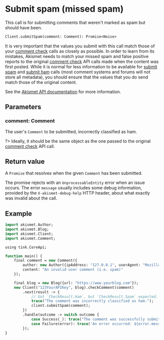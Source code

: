 # Submit spam (missed spam)
This call is for submitting comments that weren't marked as spam but should have been.

```haxe
Client.submitSpam(comment: Comment): Promise<Noise>
```

It is very important that the values you submit with this call match those of your [comment check](features/comment_check.md) calls as closely as possible.
In order to learn from its mistakes, Akismet needs to match your missed spam and false positive reports
to the original [comment check](features/comment_check.md) API calls made when the content was first posted. While it is normal for less information
to be available for [submit spam](features/submit_spam.md) and [submit ham](features/submit_ham.md) calls (most comment systems and forums will not store all metadata),
you should ensure that the values that you do send match those of the original content.

See the [Akismet API documentation](https://akismet.com/development/api/#submit-spam) for more information.

## Parameters

### **comment**: Comment
The user's `Comment` to be submitted, incorrectly classified as ham.

?> Ideally, it should be the same object as the one passed to the original [comment check](features/comment_check.md) API call.

## Return value
A `Promise` that resolves when the given `Comment` has been submitted.

The promise rejects with an `UnprocessableEntity` error when an issue occurs.
The error `message` usually includes some debug information, provided by the `X-akismet-debug-help` HTTP header,
about what exactly was invalid about the call.

## Example

```haxe
import akismet.Author;
import akismet.Blog;
import akismet.Client;
import akismet.Comment;

using tink.CoreApi;

function main() {
	final comment = new Comment({
		author: new Author({ipAddress: "127.0.0.1", userAgent: "Mozilla/5.0"}),
		content: "An invalid user comment (i.e. spam)"
	});

	final blog = new Blog({url: "https://www.yourblog.com"});
	new Client("123YourAPIKey", blog).checkComment(comment)
		.next(result -> {
			// Got `CheckResult.Ham`, but `CheckResult.Spam` expected.
			trace("The comment was incorrectly classified as ham.");
			client.submitSpam(comment);
		})
		.handle(outcome -> switch outcome {
			case Success(_): trace("The comment was successfully submitted as spam.");
			case Failure(error): trace('An error occurred: ${error.message}');
		});
}
```

